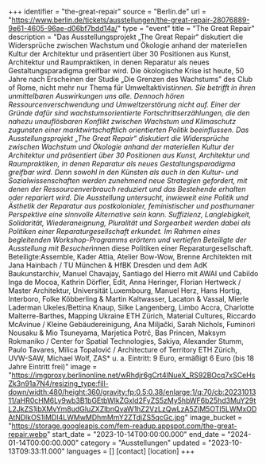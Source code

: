+++
identifier = "the-great-repair"
source = "Berlin.de"
url = "https://www.berlin.de/tickets/ausstellungen/the-great-repair-28076889-9e61-4605-96ae-d06bf7bdd14a/"
type = "event"
title = "The Great Repair"
description = "Das Ausstellungsprojekt „The Great Repair“ diskutiert die Widersprüche zwischen Wachstum und Ökologie anhand der materiellen Kultur der Architektur und präsentiert über 30 Positionen aus Kunst, Architektur und Raumpraktiken, in denen Reparatur als neues Gestaltungsparadigma greifbar wird.
Die ökologische Krise ist heute, 50 Jahre nach Erscheinen der Studie „Die Grenzen des Wachstums” des Club of Rome, nicht mehr nur Thema für Umweltaktivist*innen.
Sie betrifft in ihren unmittelbaren Auswirkungen uns alle. Dennoch hören Ressourcenverschwendung und Umweltzerstörung nicht auf. Einer der Gründe dafür sind wachstumsorientierte Fortschrittserzählungen, die den nahezu unauflösbaren Konflikt zwischen Wachstum und Klimaschutz zugunsten einer marktwirtschaftlich orientierten Politik beeinflussen.
Das Ausstellungsprojekt „The Great Repair“ diskutiert die Widersprüche zwischen Wachstum und Ökologie anhand der materiellen Kultur der Architektur und präsentiert über 30 Positionen aus Kunst, Architektur und Raumpraktiken, in denen Reparatur als neues Gestaltungsparadigma greifbar wird. Denn sowohl in den Künsten als auch in den Kultur- und Sozialwissenschaften werden zunehmend neue Strategien gefordert, mit denen der Ressourcenverbrauch reduziert und das Bestehende erhalten oder repariert wird. Die Ausstellung untersucht, inwieweit eine Politik und Ästhetik der Reparatur aus postkolonialer, feministischer und posthumaner Perspektive eine sinnvolle Alternative sein kann. Suffizienz, Langlebigkeit, Solidarität, Wiederaneignung, Pluralität und Sorgearbeit werden dabei als Politiken einer Reparaturgesellschaft erkundet.
Im Rahmen eines begleitenden Workshop-Programms erörtern und vertiefen Beteiligte der Ausstellung mit Besucher*innen diese Politiken einer Reparaturgesellschaft.
Beteiligte:Assemble, Kader Attia, Atelier Bow-Wow, Brenne Architekten mit Jana Hainbach / TU München & HfBK Dresden und dem AdK Baukunstarchiv, Manuel Chavajay, Santiago del Hierro mit AWAI und Cabildo Inga de Mocoa, Kathrin Dörfler, Edit, Anna Heringer, Florian Hertweck / Master Architektur, Universität Luxembourg, Manuel Herz, Hans Hortig, Interboro, Folke Köbberling & Martin Kaltwasser, Lacaton & Vassal, Mierle Laderman Ukeles/Bettina Knaup, Silke Langenberg, Limbo Accra, Charlotte Malterre-Barthes, Mapping Ukraine ETH Zürich, Material Cultures, Riccardo McAvinue / Kleine Gebäudereinigung, Ana Miljački, Sarah Nichols, Fuminori Nousaku & Mio Tsuneyama, Marjetica Potrč, Bas Princen, Maksym Rokmaniko / Center for Spatial Technologies, Sakiya, Alexander Stumm, Paulo Tavares, Milica Topalović / Architecture of Territory ETH Zürich, UVW-SAW, Michael Wolf, ZAS* u. a.
Eintritt: 9 Euro, ermäßigt 6 Euro (bis 18 Jahre Eintritt frei)"
image = "https://imgproxy.berlinonline.net/wRhdjr6gCrt4lNueX_RS92BOcq7xSCeHsZk3n91a7N4/resizing_type:fill-down/width:480/height:360/gravity:fp:0.5:0.38/enlarge:1/q:70/cb:2023101311/aHR0cHM6Ly9wb3B1bGEtbWlkZGxld2FyZS5zMy5hbWF6b25hd3MuY29tL2JkZS1jbXMvYm8udGIuZXZlbnQvaW1hZ2VzLzQwLzA5ZjM5OTI5LWMxODAtNDlkOS1iMDI4LWMwMDhmMmY2ZTdjZS5qcGc.jpg"
image_bucket = "https://storage.googleapis.com/fem-readup.appspot.com/the-great-repair.webp"
start_date = "2023-10-14T00:00:00.000"
end_date = "2024-01-14T00:00:00.000"
category = "Ausstellungen"
updated = "2023-10-13T09:33:11.000"
languages = []
[contact]
[location]
+++
